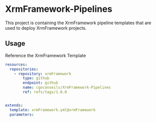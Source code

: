 # XrmFramework-Pipelines

This project is containing the XrmFramework pipeline templates that are used to deploy XrmFramework projects.

## Usage

Reference the XrmFramework Template

```yaml
resources:
  repositories:
    - repository: xrmFramework
        type: github
        endpoint: github
        name: cgoconseils/XrmFramework-Pipelines
        ref: refs/tags/1.0.0

```

```yaml

extends:
  template: xrmFramework.yml@xrmFramework
  parameters:
```